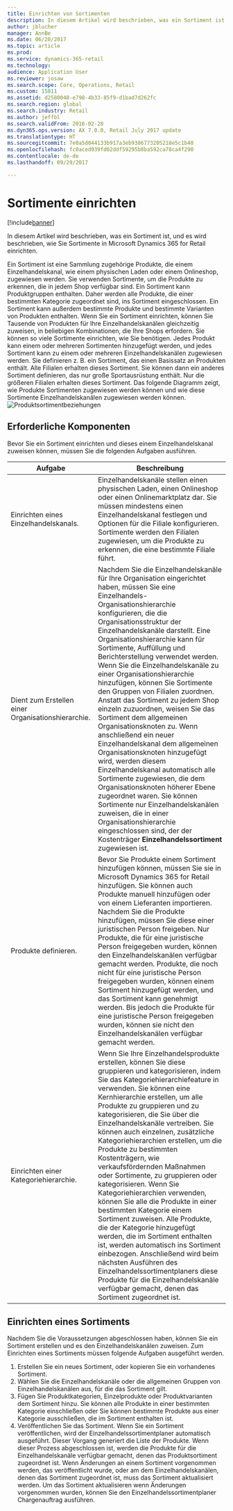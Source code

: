 ```yaml
---
title: Einrichten von Sortimenten
description: In diesem Artikel wird beschrieben, was ein Sortiment ist, und es wird beschrieben, wie Sie Sortimente in Microsoft Dynamics 365 for Retail einrichten.
author: jblucher
manager: AnnBe
ms.date: 06/20/2017
ms.topic: article
ms.prod: 
ms.service: dynamics-365-retail
ms.technology: 
audience: Application User
ms.reviewer: josaw
ms.search.scope: Core, Operations, Retail
ms.custom: 15811
ms.assetid: d2580048-e798-4b33-85f9-d1bad7d262fc
ms.search.region: global
ms.search.industry: Retail
ms.author: jeffbl
ms.search.validFrom: 2016-02-28
ms.dyn365.ops.version: AX 7.0.0, Retail July 2017 update
ms.translationtype: HT
ms.sourcegitcommit: 7e0a5d044133b917a3eb9386773205218e5c1b40
ms.openlocfilehash: fc0aced939fd02ddf59295b8ba592ca78ca4f290
ms.contentlocale: de-de
ms.lasthandoff: 09/29/2017

---
```


# <a name="set-up-assortments"></a>Sortimente einrichten

[!include[banner](includes/banner.md)]


In diesem Artikel wird beschrieben, was ein Sortiment ist, und es wird beschrieben, wie Sie Sortimente in Microsoft Dynamics 365 for Retail einrichten.

Ein Sortiment ist eine Sammlung zugehörige Produkte, die einem Einzelhandelskanal, wie einem physischen Laden oder einem Onlineshop, zugewiesen werden. Sie verwenden Sortimente, um die Produkte zu erkennen, die in jedem Shop verfügbar sind. Ein Sortiment kann Produktgruppen enthalten. Daher werden alle Produkte, die einer bestimmten Kategorie zugeordnet sind, ins Sortiment eingeschlossen. Ein Sortiment kann außerdem bestimmte Produkte und bestimmte Varianten von Produkten enthalten. Wenn Sie ein Sortiment einrichten, können Sie Tausende von Produkten für Ihre Einzelhandelskanälen gleichzeitig zuweisen, in beliebigen Kombinationen, die Ihre Shops erfordern. Sie können so viele Sortimente einrichten, wie Sie benötigen. Jedes Produkt kann einem oder mehreren Sortimenten hinzugefügt werden, und jedes Sortiment kann zu einem oder mehreren Einzelhandelskanälen zugewiesen werden. Sie definieren z. B. ein Sortiment, das einen Basissatz an Produkten enthält. Alle Filialen erhalten dieses Sortiment. Sie können dann ein anderes Sortiment definieren, das nur große Sportausrüstung enthält. Nur die größeren Filialen erhalten dieses Sortiment. Das folgende Diagramm zeigt, wie Produkte Sortimenten zugewiesen werden können und wie diese Sortimente Einzelhandelskanälen zugewiesen werden können. ![Produktsortimentbeziehungen](./media/assortments_relationship.gif)

## <a name="prerequisites"></a>Erforderliche Komponenten
Bevor Sie ein Sortiment einrichten und dieses einem Einzelhandelskanal zuweisen können, müssen Sie die folgenden Aufgaben ausführen.

| Aufgabe                              | Beschreibung                                                                                                                                                                                                                                                                                                                                                                                                                                                                                                                                                                                                                                                                                                                                                                                                                                                                        |
|-----------------------------------|------------------------------------------------------------------------------------------------------------------------------------------------------------------------------------------------------------------------------------------------------------------------------------------------------------------------------------------------------------------------------------------------------------------------------------------------------------------------------------------------------------------------------------------------------------------------------------------------------------------------------------------------------------------------------------------------------------------------------------------------------------------------------------------------------------------------------------------------------------------------------------|
| Einrichten eines Einzelhandelskanals.          | Einzelhandelskanäle stellen einen physischen Laden, einen Onlineshop oder einen Onlinemarktplatz dar. Sie müssen mindestens einen Einzelhandelskanal festlegen und Optionen für die Filiale konfigurieren. Sortimente werden den Filialen zugewiesen, um die Produkte zu erkennen, die eine bestimmte Filiale führt.                                                                                                                                                                                                                                                                                                                                                                                                                                                                                                                                                                                                   |
| Dient zum Erstellen einer Organisationshierarchie. | Nachdem Sie die Einzelhandelskanäle für Ihre Organisation eingerichtet haben, müssen Sie eine Einzelhandels-Organisationshierarchie konfigurieren, die die Organisationsstruktur der Einzelhandelskanäle darstellt. Eine Organisationshierarchie kann für Sortimente, Auffüllung und Berichterstellung verwendet werden. Wenn Sie die Einzelhandelskanäle zu einer Organisationshierarchie hinzufügen, können Sie Sortimente den Gruppen von Filialen zuordnen. Anstatt das Sortiment zu jedem Shop einzeln zuzuordnen, weisen Sie das Sortiment dem allgemeinen Organisationsknoten zu. Wenn anschließend ein neuer Einzelhandelskanal dem allgemeinen Organisationsknoten hinzugefügt wird, werden diesem Einzelhandelskanal automatisch alle Sortimente zugewiesen, die dem Organisationsknoten höherer Ebene zugeordnet waren. Sie können Sortimente nur Einzelhandelskanälen zuweisen, die in einer Organisationshierarchie eingeschlossen sind, der der Kostenträger **Einzelhandelssortiment** zugewiesen ist. |
| Produkte definieren.                  | Bevor Sie Produkte einem Sortiment hinzufügen können, müssen Sie sie in Microsoft Dynamics 365 for Retail hinzufügen. Sie können auch Produkte manuell hinzufügen oder von einem Lieferanten importieren. Nachdem Sie die Produkte hinzufügen, müssen Sie diese einer juristischen Person freigeben. Nur Produkte, die für eine juristische Person freigegeben wurden, können den Einzelhandelskanälen verfügbar gemacht werden. Produkte, die noch nicht für eine juristische Person freigegeben wurden, können einem Sortiment hinzugefügt werden, und das Sortiment kann genehmigt werden. Bis jedoch die Produkte für eine juristische Person freigegeben wurden, können sie nicht den Einzelhandelskanälen verfügbar gemacht werden.                                                                                                                                                                                                                                                                                     |
| Einrichten einer Kategoriehierarchie.      | Wenn Sie Ihre Einzelhandelsprodukte erstellen, können Sie diese gruppieren und kategorisieren, indem Sie das Kategoriehierarchiefeature in verwenden. Sie können eine Kernhierarchie erstellen, um alle Produkte zu gruppieren und zu kategorisieren, die Sie über die Einzelhandelskanäle vertreiben. Sie können auch einzelnen, zusätzliche Kategoriehierarchien erstellen, um die Produkte zu bestimmten Kostenträgern, wie verkaufsfördernden Maßnahmen oder Sortimente, zu gruppieren oder kategorisieren. Wenn Sie Kategoriehierarchien verwenden, können Sie alle die Produkte in einer bestimmten Kategorie einem Sortiment zuweisen. Alle Produkte, die der Kategorie hinzugefügt werden, die im Sortiment enthalten ist, werden automatisch ins Sortiment einbezogen. Anschließend wird beim nächsten Ausführen des Einzelhandelssortimentplaners diese Produkte für die Einzelhandelskanäle verfügbar gemacht, denen das Sortiment zugeordnet ist.                                            |

## <a name="setting-up-an-assortment"></a>Einrichten eines Sortiments
Nachdem Sie die Voraussetzungen abgeschlossen haben, können Sie ein Sortiment erstellen und es den Einzelhandelskanälen zuweisen. Zum Einrichten eines Sortiments müssen folgende Aufgaben ausgeführt werden.

1.  Erstellen Sie ein neues Sortiment, oder kopieren Sie ein vorhandenes Sortiment.
2.  Wählen Sie die Einzelhandelskanäle oder die allgemeinen Gruppen von Einzelhandelskanälen aus, für die das Sortiment gilt.
3.  Fügen Sie Produktkategorien, Einzelprodukte oder Produktvarianten dem Sortiment hinzu. Sie können alle Produkte in einer bestimmten Kategorie einschließen oder Sie können bestimmte Produkte aus einer Kategorie ausschließen, die im Sortiment enthalten ist.
4.  Veröffentlichen Sie das Sortiment. Wenn Sie ein Sortiment veröffentlichen, wird der Einzelhandelssortimentplaner automatisch ausgeführt. Dieser Vorgang generiert die Liste der Produkte. Wenn dieser Prozess abgeschlossen ist, werden die Produkte für die Einzelhandelskanäle verfügbar gemacht, denen das Produktsortiment zugeordnet ist. Wenn Änderungen an einem Sortiment vorgenommen werden, das veröffentlicht wurde, oder am dem Einzelhandelskanälen, denen das Sortiment zugeordnet ist, muss das Sortiment aktualisiert werden. Um das Sortiment aktualisieren wenn Änderungen vorgenommen wurden, können Sie den Einzelhandelssortimentplaner Chargenauftrag ausführen.





